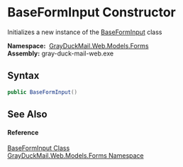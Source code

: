 BaseFormInput Constructor
=========================
Initializes a new instance of the [BaseFormInput][1] class

  **Namespace:**  [GrayDuckMail.Web.Models.Forms][2]  
  **Assembly:** gray-duck-mail-web.exe

Syntax
------

```csharp
public BaseFormInput()
```


See Also
--------

#### Reference
[BaseFormInput Class][1]  
[GrayDuckMail.Web.Models.Forms Namespace][2]  

[1]: README.md
[2]: ../README.md
